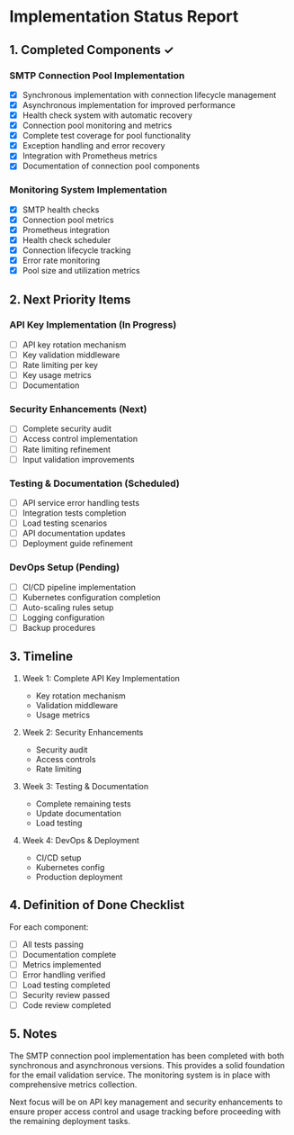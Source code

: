 # Implementation Status Report

## 1. Completed Components ✓

### SMTP Connection Pool Implementation
- [x] Synchronous implementation with connection lifecycle management
- [x] Asynchronous implementation for improved performance
- [x] Health check system with automatic recovery
- [x] Connection pool monitoring and metrics
- [x] Complete test coverage for pool functionality
- [x] Exception handling and error recovery
- [x] Integration with Prometheus metrics
- [x] Documentation of connection pool components

### Monitoring System Implementation
- [x] SMTP health checks
- [x] Connection pool metrics
- [x] Prometheus integration
- [x] Health check scheduler
- [x] Connection lifecycle tracking
- [x] Error rate monitoring
- [x] Pool size and utilization metrics

## 2. Next Priority Items

### API Key Implementation (In Progress)
- [ ] API key rotation mechanism
- [ ] Key validation middleware
- [ ] Rate limiting per key
- [ ] Key usage metrics
- [ ] Documentation

### Security Enhancements (Next)
- [ ] Complete security audit
- [ ] Access control implementation
- [ ] Rate limiting refinement
- [ ] Input validation improvements

### Testing & Documentation (Scheduled)
- [ ] API service error handling tests
- [ ] Integration tests completion
- [ ] Load testing scenarios
- [ ] API documentation updates
- [ ] Deployment guide refinement

### DevOps Setup (Pending)
- [ ] CI/CD pipeline implementation
- [ ] Kubernetes configuration completion
- [ ] Auto-scaling rules setup
- [ ] Logging configuration
- [ ] Backup procedures

## 3. Timeline

1. Week 1: Complete API Key Implementation
   - Key rotation mechanism
   - Validation middleware
   - Usage metrics

2. Week 2: Security Enhancements
   - Security audit
   - Access controls
   - Rate limiting

3. Week 3: Testing & Documentation
   - Complete remaining tests
   - Update documentation
   - Load testing

4. Week 4: DevOps & Deployment
   - CI/CD setup
   - Kubernetes config
   - Production deployment

## 4. Definition of Done Checklist

For each component:
- [ ] All tests passing
- [ ] Documentation complete
- [ ] Metrics implemented
- [ ] Error handling verified
- [ ] Load testing completed
- [ ] Security review passed
- [ ] Code review completed

## 5. Notes

The SMTP connection pool implementation has been completed with both synchronous and asynchronous versions. This provides a solid foundation for the email validation service. The monitoring system is in place with comprehensive metrics collection.

Next focus will be on API key management and security enhancements to ensure proper access control and usage tracking before proceeding with the remaining deployment tasks.